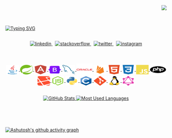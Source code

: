 <p align="right" width="100%">
    <img  src="https://komarev.com/ghpvc/?username=el-moudni-hicham&color=blue&style=flat-square"> 
</p>

<br/>

[![Typing SVG](https://readme-typing-svg.herokuapp.com?font=Fira+Code&color=3da37a&size=40&center=true&vCenter=true&width=1100&lines=Hi+%F0%9F%91%8B%2C++I'm+Hicham+El+Moudni;I'm+from+Morocco+;I'm+a+Software+Engineer++%F0%9F%91%A8%E2%80%8D%F0%9F%92%BB;I'm+a+DS+%26+AI+Master's+Student++%F0%9F%A4%96;Be+Welcome!+%E3%83%84)](https://git.io/typing-svg)

<br/>

<div align="center">
<a href="https://linkedin.com/in/hicham-el-moudni" target="_blank">
<img src=https://img.shields.io/badge/linkedin-%231E77B5.svg?&style=for-the-badge&logo=linkedin&logoColor=white alt=linkedin style="margin-bottom: 5px;" />
</a>
     &nbsp;
<a href="https://stackoverflow.com/users/18048518/hicham-el-moudni" target="_blank">
<img src=https://img.shields.io/badge/stackoverflow-%23F28032.svg?&style=for-the-badge&logo=stackoverflow&logoColor=white alt=stackoverflow style="margin-bottom: 5px;" />
</a>  
        &nbsp;
<a href="https://twitter.com/elmoudni_hicham" target="_blank">
<img src=https://img.shields.io/badge/twitter-%2300acee.svg?&style=for-the-badge&logo=twitter&logoColor=white alt=twitter style="margin-bottom: 5px;" />
</a>
    &nbsp;
<a href="https://instagram.com/el_moudnii_hicham" target="_blank">
<img src=https://img.shields.io/badge/instagram-%23000000.svg?&style=for-the-badge&logo=instagram&logoColor=white alt=instagram style="margin-bottom: 5px;" />
</a> 
</div>  


<br/>
<br/>



<div style="display: inline_block">
  <p align="center">
    <a href="#">
      <img align="center" alt="Logo" height="30" width="40" title="Logo" src="https://raw.githubusercontent.com/devicons/devicon/master/icons/java/java-original.svg">
    </a>
    <a href="#">
      <img align="center" alt="Logo" height="30" width="40" title="Logo" src="https://raw.githubusercontent.com/devicons/devicon/master/icons/spring/spring-original.svg">
    </a>
    <a href="#">
      <img align="center" alt="Logo" height="30" width="40" title="Logo" src="https://raw.githubusercontent.com/devicons/devicon/master/icons/angularjs/angularjs-plain.svg">
    </a>
    <a href="#">
      <img align="center" alt="Logo" height="30" width="40" title="Logo" src="https://raw.githubusercontent.com/devicons/devicon/master/icons/bootstrap/bootstrap-original.svg">
    </a>
    <a href="#">
      <img align="center" alt="Logo" height="30" width="40" title="Logo" src="https://raw.githubusercontent.com/devicons/devicon/master/icons/mysql/mysql-original.svg">
    </a>
    <a href="#">
      <img align="center" alt="Logo" height="40" width="50" title="Logo" src="https://raw.githubusercontent.com/devicons/devicon/master/icons/oracle/oracle-original.svg">
    </a>
    <a href="#">
      <img align="center" alt="Logo" height="30" width="40" title="Logo" src="https://raw.githubusercontent.com/devicons/devicon/master/icons/firebase/firebase-plain.svg">
    </a>
    <a href="#">
      <img align="center" alt="Logo" height="30" width="40" title="Logo" src="https://raw.githubusercontent.com/devicons/devicon/master/icons/html5/html5-plain.svg">
    </a>
    <a href="#">
      <img align="center" alt="Logo" height="30" width="40" title="Logo" src="https://raw.githubusercontent.com/devicons/devicon/master/icons/css3/css3-plain.svg">
    </a>
    <a href="#">
      <img align="center" alt="Logo" height="30" width="40" title="Logo" src="https://raw.githubusercontent.com/devicons/devicon/master/icons/javascript/javascript-plain.svg">
    </a>
    <a href="#">
      <img align="center" alt="Logo" height="40" width="50" title="Logo" src="https://raw.githubusercontent.com/devicons/devicon/master/icons/php/php-plain.svg">
    </a>
    <a href="#">
      <img align="center" alt="Logo" height="30" width="40" title="Logo" src="https://raw.githubusercontent.com/devicons/devicon/master/icons/laravel/laravel-plain.svg">
    </a>
    <a href="#">
      <img align="center" alt="Logo" height="30" width="40" title="Logo" src="https://raw.githubusercontent.com/devicons/devicon/master/icons/nodejs/nodejs-plain.svg">
    </a>
    <a href="#">
      <img align="center" alt="Logo" height="30" width="40" title="Logo" src="https://raw.githubusercontent.com/devicons/devicon/master/icons/python/python-original.svg">
    </a>
    <a href="#">
      <img align="center" alt="Logo" height="30" width="40" title="Logo" src="https://raw.githubusercontent.com/devicons/devicon/master/icons/c/c-original.svg">
    </a>
    <a href="#">
      <img align="center" alt="Logo" height="30" width="40" title="Logo" src="https://raw.githubusercontent.com/devicons/devicon/master/icons/git/git-original.svg">
    </a>
    <a href="#">
      <img align="center" alt="Logo" height="30" width="40" title="Logo" src="https://raw.githubusercontent.com/devicons/devicon/master/icons/linux/linux-original.svg">
    </a>
    <a href="#">
      <img align="center" alt="Logo" height="30" width="40" title="Logo" src="https://raw.githubusercontent.com/devicons/devicon/master/icons/graphql/graphql-plain.svg">
    </a>
   
  </p>
</div>





 <div align="center">
  <br>
  <a href="#">
    <img height="190rem" alt="GitHub Stats" src="https://github-readme-stats.vercel.app/api?username=el-moudni-hicham&show_icons=true&theme=vue-dark&bg_color=0d1117&border_color=0d1117&count_private=true&color=29d64b"/>
  </a>
  <a href="#">
    <img height="190rem" alt="Most Used Languages" src="https://github-readme-stats.vercel.app/api/top-langs/?username=el-moudni-hicham&langs_count=5&layout=compact&theme=vue-dark&bg_color=0d1117&border_color=0d1117&color=29d64b"/>
  </a>
</div>
 
 
<br/>
    <br/>
<br/>


<br/>
 
[![Ashutosh's github activity graph](https://github-readme-activity-graph.cyclic.app/graph?username=el-moudni-hicham&theme=vue&bg_color=0d1117&border_color=0d1117&hide_border=true&line=18c964&point=403d3d&area=true)](https://github.com/ashutosh00710/github-readme-activity-graph)

